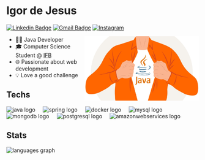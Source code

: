 # Igor de Jesus

[![Linkedin Badge](https://img.shields.io/badge/-LinkedIn-6633cc?style=flat-square&logo=Linkedin&logoColor=white&link=https://www.linkedin.com/in/igor--jesus//)](https://www.linkedin.com/in/igor--jesus/)
[![Gmail Badge](https://img.shields.io/badge/-igorjesus734@gmail.com-6633cc?style=flat-square&logo=Gmail&logoColor=white&link=mailto:igorjesus734@gmail.com)](mailto:igorjesus734@gmail.com)
[![Instagram](https://img.shields.io/badge/-ig41_j-6633cc?style=flat-square&logo=Instagram&logoColor=white&link=https://www.instagram.com/ig41_j/)](https://www.instagram.com/ig41_j/)

<img align="right" alt="Java in the chest" src="./java.jpg" width="300px"/>

- 👩‍💻 Java Developer
- 🎓 Computer Science Student @ [IFB](https://www.ifb.edu.br/taguatinga)
- 🌐 Passionate about web development
- 💡 Love a good challenge

<h2 align="left">Techs</h2>

<div align="left">
  <img src="https://skillicons.dev/icons?i=java" height="40" alt="java logo" />
  <img width="12" />
  <img src="https://skillicons.dev/icons?i=spring" height="40" alt="spring logo" />
  <img width="12" />
  <img src="https://skillicons.dev/icons?i=docker" height="40" alt="docker logo" />
  <img width="12" />
  <img src="https://skillicons.dev/icons?i=mysql" height="40" alt="mysql logo" />
  <img width="12" />
  <img src="https://skillicons.dev/icons?i=mongodb" height="40" alt="mongodb logo" />
  <img width="12" />
  <img src="https://skillicons.dev/icons?i=postgres" height="40" alt="postgresql logo" />
  <img width="12" />
  <img src="https://skillicons.dev/icons?i=aws" height="40" alt="amazonwebservices logo" />
</div>

<h2 align="left">Stats</h2>

<div align="left">
  <img src="https://github-readme-stats.vercel.app/api/top-langs?username=IG41&locale=en&hide_title=false&layout=compact&card_width=320&langs_count=5&theme=tokyonight&hide_border=false&order=2" height="150" alt="languages graph" />
</div>
